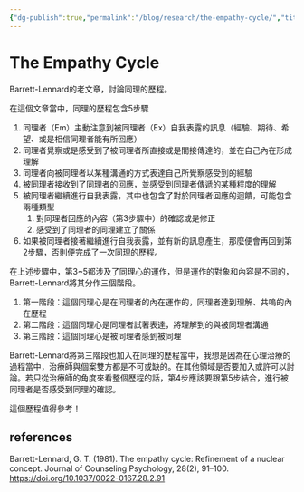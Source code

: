 ```yaml
---
{"dg-publish":true,"permalink":"/blog/research/the-empathy-cycle/","title":"The Empathy Cycle","tags":["blog","empathy"]}
---
```



# The Empathy Cycle

Barrett-Lennard的老文章，討論同理的歷程。

在這個文章當中，同理的歷程包含5步驟
1. 同理者（Em）主動注意到被同理者（Ex）自我表露的訊息（經驗、期待、希望、或是相信同理者能有所回應）
2. 同理者覺察或是感受到了被同理者所直接或是間接傳達的，並在自己內在形成理解
3. 同理者向被同理者以某種溝通的方式表達自己所覺察感受到的經驗
4. 被同理者接收到了同理者的回應，並感受到同理者傳遞的某種程度的理解
5. 被同理者繼續進行自我表露，其中也包含了對於同理者回應的迴饋，可能包含兩種類型
    1. 對同理者回應的內容（第3步驟中）的確認或是修正
    2. 感受到了同理者的同理建立了關係
6. 如果被同理者接著繼續進行自我表露，並有新的訊息產生，那麼便會再回到第2步驟，否則便完成了一次同理的歷程。

在上述步驟中，第3~5都涉及了同理心的運作，但是運作的對象和內容是不同的，Barrett-Lennard將其分作三個階段。
1. 第一階段：這個同理心是在同理者的內在運作的，同理者達到理解、共嗚的內在歷程
2. 第二階段：這個同理心是同理者試著表達，將理解到的與被同理者溝通
3. 第三階段：這個同理心是被同理者感到被同理

Barrett-Lennard將第三階段也加入在同理的歷程當中，我想是因為在心理治療的過程當中，治療師與個案雙方都是不可或缺的。在其他領域是否要加入或許可以討論。若只從治療師的角度來看整個歷程的話，第4步應該要跟第5步結合，進行被同理者是否感受到同理的確認。

這個歷程值得參考！

## references

Barrett-Lennard, G. T. (1981). The empathy cycle: Refinement of a nuclear concept. Journal of Counseling Psychology, 28(2), 91–100. https://doi.org/10.1037/0022-0167.28.2.91

